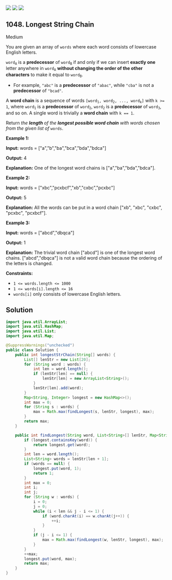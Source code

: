 [![](https://img.shields.io/github/stars/javadev/LeetCode-in-Java?label=Stars&style=flat-square)](https://github.com/javadev/LeetCode-in-Java)
[![](https://img.shields.io/github/forks/javadev/LeetCode-in-Java?label=Fork%20me%20on%20GitHub%20&style=flat-square)](https://github.com/javadev/LeetCode-in-Java/fork)
[![](https://img.shields.io/badge/-LeetCode%20in%20Kotlin-blue?style=flat-square)](https://github.com/javadev/LeetCode-in-Kotlin)

## 1048\. Longest String Chain

Medium

You are given an array of `words` where each word consists of lowercase English letters.

<code>word<sub>A</sub></code> is a **predecessor** of <code>word<sub>B</sub></code> if and only if we can insert **exactly one** letter anywhere in <code>word<sub>A</sub></code> **without changing the order of the other characters** to make it equal to <code>word<sub>B</sub></code>.

*   For example, `"abc"` is a **predecessor** of `"abac"`, while `"cba"` is not a **predecessor** of `"bcad"`.

A **word chain** is a sequence of words <code>[word<sub>1</sub>, word<sub>2</sub>, ..., word<sub>k</sub>]</code> with `k >= 1`, where <code>word<sub>1</sub></code> is a **predecessor** of <code>word<sub>2</sub></code>, <code>word<sub>2</sub></code> is a **predecessor** of <code>word<sub>3</sub></code>, and so on. A single word is trivially a **word chain** with `k == 1`.

Return _the **length** of the **longest possible word chain** with words chosen from the given list of_ `words`.

**Example 1:**

**Input:** words = ["a","b","ba","bca","bda","bdca"]

**Output:** 4

**Explanation:** One of the longest word chains is ["a","ba","bda","bdca"].

**Example 2:**

**Input:** words = ["xbc","pcxbcf","xb","cxbc","pcxbc"]

**Output:** 5

**Explanation:** All the words can be put in a word chain ["xb", "xbc", "cxbc", "pcxbc", "pcxbcf"].

**Example 3:**

**Input:** words = ["abcd","dbqca"]

**Output:** 1

**Explanation:** The trivial word chain ["abcd"] is one of the longest word chains. ["abcd","dbqca"] is not a valid word chain because the ordering of the letters is changed.

**Constraints:**

*   `1 <= words.length <= 1000`
*   `1 <= words[i].length <= 16`
*   `words[i]` only consists of lowercase English letters.

## Solution

```java
import java.util.ArrayList;
import java.util.HashMap;
import java.util.List;
import java.util.Map;

@SuppressWarnings("unchecked")
public class Solution {
    public int longestStrChain(String[] words) {
        List[] lenStr = new List[20];
        for (String word : words) {
            int len = word.length();
            if (lenStr[len] == null) {
                lenStr[len] = new ArrayList<String>();
            }
            lenStr[len].add(word);
        }
        Map<String, Integer> longest = new HashMap<>();
        int max = 0;
        for (String s : words) {
            max = Math.max(findLongest(s, lenStr, longest), max);
        }
        return max;
    }

    public int findLongest(String word, List<String>[] lenStr, Map<String, Integer> longest) {
        if (longest.containsKey(word)) {
            return longest.get(word);
        }
        int len = word.length();
        List<String> words = lenStr[len + 1];
        if (words == null) {
            longest.put(word, 1);
            return 1;
        }
        int max = 0;
        int i;
        int j;
        for (String w : words) {
            i = 0;
            j = 0;
            while (i < len && j - i <= 1) {
                if (word.charAt(i) == w.charAt(j++)) {
                    ++i;
                }
            }
            if (j - i <= 1) {
                max = Math.max(findLongest(w, lenStr, longest), max);
            }
        }
        ++max;
        longest.put(word, max);
        return max;
    }
}
```